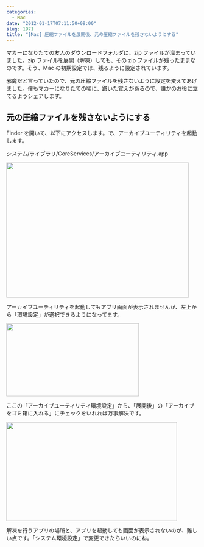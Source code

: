 ```yaml
---
categories:
  - Mac
date: "2012-01-17T07:11:50+09:00"
slug: 1971
title: "[Mac] 圧縮ファイルを展開後、元の圧縮ファイルを残さないようにする"
---
```


マカーになりたての友人のダウンロードフォルダに、zip ファイルが溜まっていました。zip ファイルを展開（解凍）しても、その zip ファイルが残ったままなのです。そう、Mac の初期設定では、残るように設定されています。

邪魔だと言っていたので、元の圧縮ファイルを残さないように設定を変えてあげました。僕もマカーになりたての頃に、躓いた覚えがあるので、誰かのお役に立てるようシェアします。

## 元の圧縮ファイルを残さないようにする

Finder を開いて、以下にアクセスします。で、アーカイブユーティリティを起動します。

システム/ライブラリ/CoreServices/アーカイブユーティリティ.app

<img alt="" src="/images/2012/01/1971_1.png" width="479" height="355">

アーカイブユーティリティを起動してもアプリ画面が表示されませんが、左上から「環境設定」が選択できるようになってます。

<img alt="" src="/images/2012/01/1971_2.png" width="348" height="191">

ここの「アーカイブユーティリティ環境設定」から、「展開後」の「アーカイブをゴミ箱に入れる」にチェックをいれれば万事解決です。

<img alt="" src="/images/2012/01/1971_3.png" width="448" height="260">

解凍を行うアプリの場所と、アプリを起動しても画面が表示されないのが、難しい点です。「システム環境設定」で変更できたらいいのにね。
